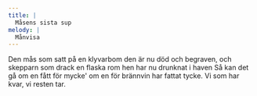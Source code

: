 ```yaml
---
title: |
  Måsens sista sup
melody: |
  Månvisa
---
```

Den mås som satt på en klyvarbom
den är nu död och begraven,
och skepparn som drack en flaska rom
hen har nu drunknat i haven
Så kan det gå om en fått för mycke'
om en för brännvin har fattat tycke.
Vi som har kvar, vi resten tar.
